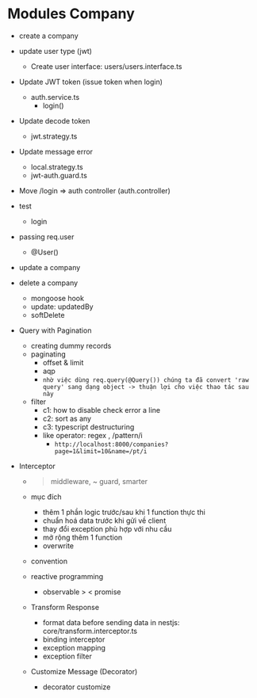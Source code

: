 # Modules Company

- create a company
- update user type (jwt)
    - Create user interface: users/users.interface.ts
- Update JWT token (issue token when login)
    - auth.service.ts
        - login()
- Update decode token
    - jwt.strategy.ts
- Update message error
    - local.strategy.ts
    - jwt-auth.guard.ts
- Move /login => auth controller (auth.controller)

- test
    - login
- passing req.user
    - @User()
- update a company
- delete a company
    - mongoose hook
    - update: updatedBy
    - softDelete
- Query with Pagination
    - creating dummy records
    - paginating
        - offset & limit
        - aqp
        - `nhờ việc dùng req.query(@Query()) chúng ta đã convert 'raw query' sang dạng object -> thuận lợi cho việc thao tác sau này`
    - filter
        - c1: how to disable check error a line
        - c2: sort as any
        - c3: typescript destructuring
        - like operator: regex , /pattern/i
            - `http://localhost:8000/companies?page=1&limit=10&name=/pt/i`
- Interceptor
    - > middleware, ~ guard, smarter
    - mục đích
        - thêm 1 phần logic  trước/sau khi 1 function thực thi 
        - chuẩn hoá data trước khi gửi về client 
        - thay đổi exception phù hợp với nhu cầu 
        - mở rộng thêm 1 function
        - overwrite 
    - convention 
    - reactive programming
        - observable > < promise
    
    - Transform Response
        - format data before sending data in nestjs: core/transform.interceptor.ts
        - binding interceptor
        - exception mapping
        - exception filter

    - Customize Message (Decorator)
        - decorator customize
